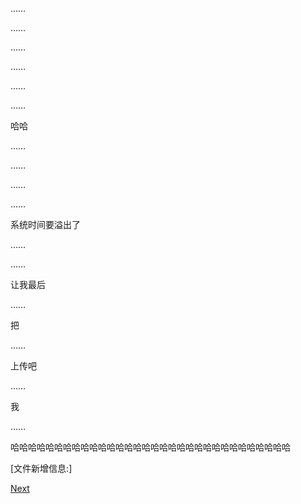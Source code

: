 ……

……

……

……

……

……

哈哈

……

……

……

……

系统时间要溢出了

……

……

让我最后

……

把

……

上传吧

……

我

……

哈哈哈哈哈哈哈哈哈哈哈哈哈哈哈哈哈哈哈哈哈哈哈哈哈哈哈哈哈哈哈哈

[文件新增信息:]

[Next](https://github.com/ziyangz5/Project-Zel/tree/5afe4618ca2c2a8e5fe00ad13c216cf1c1a418da "Next")